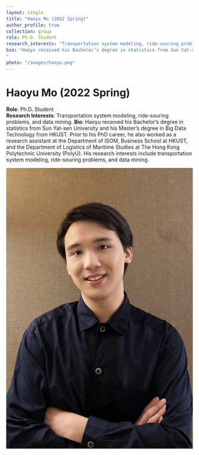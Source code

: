 ```yaml
---
layout: single
title: "Haoyu Mo (2022 Spring)"
author_profile: true
collection: group
role: Ph.D. Student
research_interests: "Transportation system modeling, ride-souring problems, and data mining"
bio: "Haoyu received his Bachelor’s degree in statistics from Sun Yat-sen University and his Master’s degree in Big Data Technology from HKUST. Prior to his PhD career, he also worked as a research assistant at the Department of ISOM, Business School at HKUST, and the Department of Logistics of Maritime Studies at The Hong Kong Polytechnic University (PolyU). His research interests include transportation system modeling, ride-souring problems, and data mining.
"
photo: "/images/haoyu.png"
---
```


# Haoyu Mo (2022 Spring)

**Role**: Ph.D. Student  
**Research Interests**: Transportation system modeling, ride-souring problems, and data mining. 
**Bio**: Haoyu received his Bachelor’s degree in statistics from Sun Yat-sen University and his Master’s degree in Big Data Technology from HKUST. Prior to his PhD career, he also worked as a research assistant at the Department of ISOM, Business School at HKUST, and the Department of Logistics of Maritime Studies at The Hong Kong Polytechnic University (PolyU). His research interests include transportation system modeling, ride-souring problems, and data mining.

![Haoyu Mo](images/haoyu.png)
